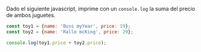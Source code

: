 Dado el siguiente javascript, imprime con un ``console.log`` la suma del precio de ambos juguetes.

```js
const toy1 = {name: 'Buss myYear', price: 19};
const toy2 = {name: 'Rallo mcKing', price: 29};

console.log(toy1.price + toy2.price);
```
